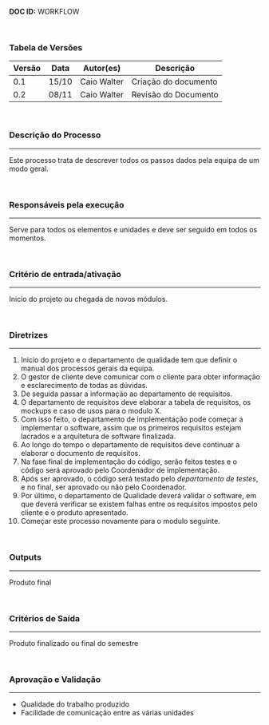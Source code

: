 **DOC ID:** WORKFLOW

</br>

### **Tabela de Versões**

| Versão | Data | Autor(es) | Descrição |
|---|---|---|---|
| 0.1 | 15/10 | Caio Walter | Criação do documento |
| 0.2 | 08/11 | Caio Walter | Revisão do Documento |

</br>

### **Descrição do Processo**

---

Este processo trata de descrever todos os passos dados pela equipa de um modo geral.

</br>

### **Responsáveis pela execução**

---

Serve para todos os elementos e unidades e deve ser seguido em todos os momentos.

</br>

### **Critério de entrada/ativação**

---

Inicio do projeto ou chegada de novos módulos.

</br>


### **Diretrizes**

---

1. Inicio do projeto e o departamento de qualidade tem que definir o manual dos processos gerais da equipa.
2. O gestor de cliente deve comunicar com o cliente para obter informação e esclarecimento de todas as dúvidas.
3. De seguida passar a informação ao departamento de requisitos.
4. O departamento de requisitos deve elaborar a tabela de requisitos, os mockups e caso de usos para o modulo X.
5. Com isso feito, o departamento de implementação pode começar a implementar o software, assim que os primeiros requisitos estejam lacrados e a arquitetura de software finalizada.
6. Ao longo do tempo o departamento de requisitos deve continuar a elaborar o documento de requisitos.
7. Na fase final de implementação do código, serão feitos testes e o código será aprovado pelo Coordenador de implementação.
8. Após ser aprovado, o código será testado pelo *departamento de testes*, e no final, ser aprovado ou não pelo Coordenador.
9. Por último, o departamento de Qualidade deverá validar o software, em que deverá verificar se existem falhas entre os requisitos impostos pelo cliente e o produto apresentado.
10. Começar este processo novamente para o modulo seguinte.

</br>

### **Outputs**

---

Produto final

</br>

### **Critérios de Saída**

---

Produto finalizado ou final do semestre

</br>

### **Aprovação e Validação**

---

- Qualidade do trabalho produzido
- Facilidade de comunicação entre as várias unidades
